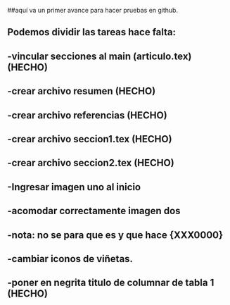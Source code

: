##aquí va un primer avance para hacer pruebas en github.
## Podemos dividir las tareas hace falta:
## -vincular secciones al main (articulo.tex) (HECHO)
## -crear archivo resumen (HECHO)
## -crear archivo referencias (HECHO)
## -crear archivo seccion1.tex (HECHO)
## -crear archivo seccion2.tex (HECHO)
## -Ingresar imagen uno al inicio
## -acomodar correctamente imagen dos
## -nota: no se para que es y que hace {XXX0000}
## -cambiar iconos de viñetas.
## -poner en negrita titulo de columnar de tabla 1 (HECHO)

